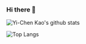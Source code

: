 ### Hi there 👋

![Yi-Chen Kao's github stats](https://github-readme-stats.vercel.app/api?username=fireblue95&theme=vue-dark&show_icons=true&hide_border=true&include_all_commits=true)

![Top Langs](https://github-readme-stats.vercel.app/api/top-langs/?username=fireblue95&layout=pie)